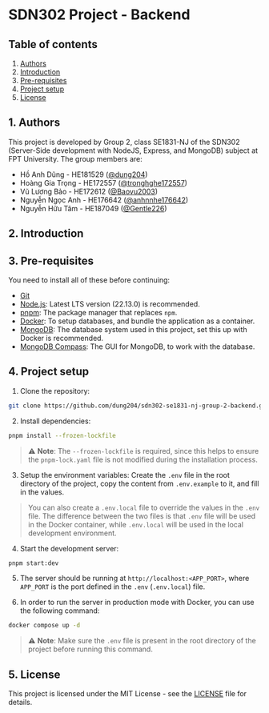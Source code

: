 # SDN302 Project - Backend

## Table of contents

1. [Authors](#1-authors)
2. [Introduction](#2-introduction)
3. [Pre-requisites](#3-pre-requisites)
4. [Project setup](#4-project-setup)
5. [License](#5-license)

## 1. Authors

This project is developed by Group 2, class SE1831-NJ of the SDN302 (Server-Side development with NodeJS, Express, and MongoDB) subject at FPT University. The group members are:

- Hồ Anh Dũng - HE181529 ([@dung204](https://github.com/dung204))
- Hoàng Gia Trọng - HE172557 ([@tronghghe172557](https://github.com/tronghghe172557))
- Vũ Lương Bảo - HE172612 ([@Baovu2003](https://github.com/Baovu2003))
- Nguyễn Ngọc Anh - HE176642 ([@anhnnhe176642](https://github.com/anhnnhe176642))
- Nguyễn Hữu Tâm - HE187049 ([@Gentle226](https://github.com/Gentle226))

## 2. Introduction

<!-- TODO: Project introduction here -->

## 3. Pre-requisites

You need to install all of these before continuing:

- [Git](https://git-scm.com/)
- [Node.js](https://nodejs.org/en/): Latest LTS version (22.13.0) is recommended.
- [pnpm](https://pnpm.io/): The package manager that replaces `npm`.
- [Docker](https://www.docker.com/): To setup databases, and bundle the application as a container.
- [MongoDB](https://www.mongodb.com/): The database system used in this project, set this up with Docker is recommended.
- [MongoDB Compass](https://www.mongodb.com/products/compass): The GUI for MongoDB, to work with the database.

## 4. Project setup

1. Clone the repository:

```bash
git clone https://github.com/dung204/sdn302-se1831-nj-group-2-backend.git
```

2. Install dependencies:

```bash
pnpm install --frozen-lockfile
```

> ⚠️ **Note**: The `--frozen-lockfile` is required, since this helps to ensure the `pnpm-lock.yaml` file is not modified during the installation process.

3. Setup the environment variables: Create the `.env` file in the root directory of the project, copy the content from `.env.example` to it, and fill in the values.

> You can also create a `.env.local` file to override the values in the `.env` file. The difference between the two files is that `.env` file will be used in the Docker container, while `.env.local` will be used in the local development environment.

4. Start the development server:

```bash
pnpm start:dev
```

5. The server should be running at `http://localhost:<APP_PORT>`, where `APP_PORT` is the port defined in the `.env` (`.env.local`) file.

6. In order to run the server in production mode with Docker, you can use the following command:

```bash
docker compose up -d
```

> ⚠️ **Note**: Make sure the `.env` file is present in the root directory of the project before running this command.

## 5. License

This project is licensed under the MIT License - see the [LICENSE](LICENSE) file for details.
